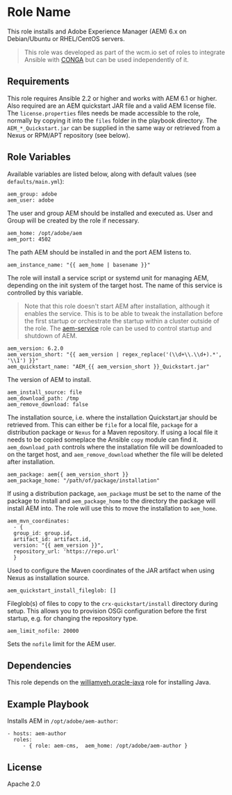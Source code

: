# Role Name

This role installs and Adobe Experience Manager (AEM) 6.x on Debian/Ubuntu or RHEL/CentOS servers.
> This role was developed as part of the wcm.io set of roles to integrate Ansible with [CONGA](http://devops.wcm.io/conga/) but can be used independently of it.

Requirements
------------

This role requires Ansible 2.2 or higher and works with AEM 6.1 or higher. Also required are an AEM quickstart JAR file and a valid AEM license file. The `license.properties` files needs be made accessible to the role, normally by copying it into the `files` folder in the playbook directory. The `AEM_*_Quickstart.jar` can be supplied in the same way or retrieved from a Nexus or RPM/APT repository (see below).

Role Variables
--------------

Available variables are listed below, along with default values (see `defaults/main.yml`):

	aem_group: adobe
	aem_user: adobe

The user and group AEM should be installed and executed as. User and Group will be created by the role if necessary.

	aem_home: /opt/adobe/aem
	aem_port: 4502

The path AEM should be installed in and the port AEM listens to.

	aem_instance_name: "{{ aem_home | basename }}"

The role will install a service script or systemd unit for managing AEM, depending on the init system of the target host. The name of this service is controlled by this variable. 
> Note that this role doesn't start AEM after installation, although it enables the service. This is to be able to tweak the installation before the first startup or orchestrate the startup within a cluster outside of the role. The [aem-service](https://github.com/wcm-io-devops/ansible-aem-service) role can be used to control startup and shutdown of AEM.

	aem_version: 6.2.0
	aem_version_short: "{{ aem_version | regex_replace('(\\d+\\.\\d+).*', '\\1') }}"
	aem_quickstart_name: "AEM_{{ aem_version_short }}_Quickstart.jar"

The version of AEM to install.

	aem_install_source: file
	aem_download_path: /tmp
	aem_remove_download: false

The installation source, i.e. where the installation Quickstart.jar should be retrieved from. This can either be `file` for a local file, `package` for a distribution package or `Nexus` for a Maven repository. If using a local file it needs to be copied someplace the Ansible `copy` module can find it. `aem_download_path` controls where the installation file will be downloaded to on the target host, and `aem_remove_download` whether the file will be deleted after installation.
	
	aem_package: aem{{ aem_version_short }}
	aem_package_home: "/path/of/package/installation"

If using a distribution package, `aem_package` must be set to the name of the package to install and `aem_package_home` to the directory the package will install AEM into. The role will use this to move the installation to `aem_home`.

	aem_mvn_coordinates:
	  - {
	  group_id: group.id,
	  artifact_id: artifact.id,
	  version: "{{ aem_version }}",
	  repository_url: 'https://repo.url'
	  }

Used to configure the Maven coordinates of the JAR artifact when using Nexus as installation source.

	aem_quickstart_install_fileglob: []
	
Fileglob(s) of files to copy to the `crx-quickstart/install` directory during setup. This allows you to provision OSGi configuration before the first startup, e.g. for changing the repository type.

	aem_limit_nofile: 20000

Sets the `nofile` limit for the AEM user.

Dependencies
------------

This role depends on the [williamyeh.oracle-java](https://galaxy.ansible.com/williamyeh/oracle-java/) role for installing Java.

Example Playbook
----------------

Installs AEM in `/opt/adobe/aem-author`: 

    - hosts: aem-author
      roles:
         - { role: aem-cms,  aem_home: /opt/adobe/aem-author }

License
-------

Apache 2.0
